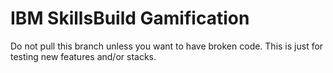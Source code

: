 # IBM SkillsBuild Gamification

Do not pull this branch unless you want to have broken code. This is just for testing new features and/or stacks.
